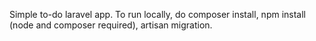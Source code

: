 Simple to-do laravel app.
To run locally, do composer install, npm install (node and composer required), artisan migration.
